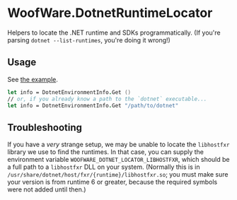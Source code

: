 # WoofWare.DotnetRuntimeLocator

Helpers to locate the .NET runtime and SDKs programmatically.
(If you're parsing `dotnet --list-runtimes`, you're doing it wrong!)

## Usage

See [the example](Example/Program.fs).

```fsharp
let info = DotnetEnvironmentInfo.Get ()
// or, if you already know a path to the `dotnet` executable...
let info = DotnetEnvironmentInfo.Get "/path/to/dotnet"
```

## Troubleshooting

If you have a *very* strange setup, we may be unable to locate the `libhostfxr` library we use to find the runtimes.
In that case, you can supply the environment variable `WOOFWARE_DOTNET_LOCATOR_LIBHOSTFXR`,
which should be a full path to a `libhostfxr` DLL on your system.
(Normally this is in `/usr/share/dotnet/host/fxr/{runtime}/libhostfxr.so`; you must make sure your version is from runtime 6 or greater, because the required symbols were not added until then.)
